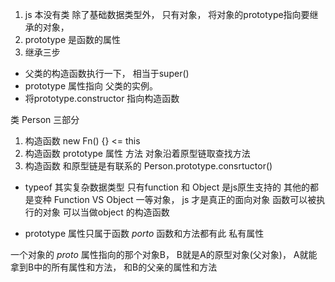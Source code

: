 1. js 本没有类 除了基础数据类型外， 只有对象， 将对象的prototype指向要继承的对象， 
2. prototype 是函数的属性
3. 继承三步 
  - 父类的构造函数执行一下， 相当于super()
  - prototype 属性指向 父类的实例。
  - 将prototype.constructor 指向构造函数

类 Person 三部分 
1. 构造函数 new Fn() {} <= this 
2. 构造函数 prototype 属性 方法 
  对象沿着原型链取查找方法
3. 构造函数 和原型链是有联系的
  Person.prototype.consrtuctor() 


- typeof 其实复杂数据类型 只有function 和 Object 是js原生支持的 其他的都是变种
Function VS Object 
一等对象， js 才是真正的面向对象
函数可以被执行的对象
可以当做object 的构造函数

- prototype 属性只属于函数
  _porto_  函数和方法都有此 私有属性

一个对象的 _proto_ 属性指向的那个对象B， B就是A的原型对象(父对象)， A就能拿到B中的所有属性和方法， 和B的父亲的属性和方法 